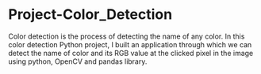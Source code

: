 # Project-Color_Detection
 Color detection is the process of detecting the name of any color. In this color detection Python project, I built an application through which we can detect the name of color and its RGB value at the clicked pixel in the image using python, OpenCV and pandas library.

